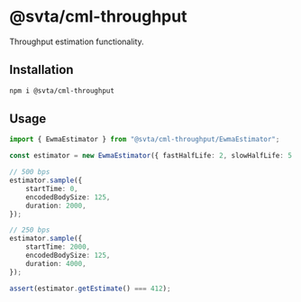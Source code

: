 # @svta/cml-throughput

Throughput estimation functionality.

## Installation

```bash
npm i @svta/cml-throughput
```

## Usage

```typescript
import { EwmaEstimator } from "@svta/cml-throughput/EwmaEstimator";

const estimator = new EwmaEstimator({ fastHalfLife: 2, slowHalfLife: 5 });

// 500 bps
estimator.sample({
	startTime: 0,
	encodedBodySize: 125,
	duration: 2000,
});

// 250 bps
estimator.sample({
	startTime: 2000,
	encodedBodySize: 125,
	duration: 4000,
});

assert(estimator.getEstimate() === 412);
```
